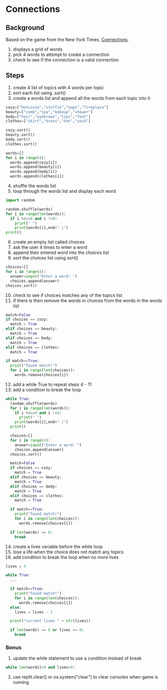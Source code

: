 # Connections

## Background

Based on the game from the New York Times, <a href="https://www.nytimes.com/games/connections" target="_blank">Connections</a>.

1. displays a grid of words
2. pick 4 words to attempt to create a connection
3. check to see if the connection is a valid connection

## Steps

1. create 4 list of topics with 4 words per topic
2. sort each list using .sort()
3. create a words list and append all the words from each topic into it

```python
cozy=["hotcocoa","stuffie","naps","fireplace"]
beauty=["comb","spa","makeup","shower"]
body=["hair","eyebrows","lips","foot"]
clothes=["skirt","dress","hat","sock"]

cozy.sort()
beauty.sort()
body.sort()
clothes.sort()

words=[]
for i in range(4):
  words.append(cozy[i])
  words.append(beauty[i])
  words.append(body[i])
  words.append(clothes[i])
```

4. shuffle the words list
5. loop through the words list and display each word

```python
import random

random.shuffle(words)
for i in range(len(words)):
  if i %4==0 and i !=0:
    print(" ")
    print(words[i],end=" |")
print()
```

6. create an empty list called choices
7. ask the user 4 times to enter a word
8. append their entered word into the choices list
9. sort the choices list using sort()

```python
choices=[]
for i in range(4):
  answer=input("Enter a word: ")
  choices.append(answer)
choices.sort()
```

10. check to see if choices matches any of the topics list
11. if there is then remove the words in choices from the words in the words list

```python
match=False
if choices == cozy:
  match = True
elif choices == beauty:
  match = True
elif choices == body:
  match = True
elif choices == clothes:
  match = True

if match==True:
  print("found match!")
  for i in range(len(choices)):
    words.remove(choices[i])
```

12. add a while True to repeat steps 4 - 11
13. add a condition to break the loop

```python
while True:
  random.shuffle(words)
  for i in range(len(words)):
    if i %4==0 and i !=0:
      print(" ")
    print(words[i],end=" |")
  print()

  choices=[]
  for i in range(4):
    answer=input("Enter a word: ")
    choices.append(answer)
  choices.sort()

  match=False
  if choices == cozy:
    match = True
  elif choices == beauty:
    match = True
  elif choices == body:
    match = True
  elif choices == clothes:
    match = True

  if match==True:
    print("found match!")
    for i in range(len(choices)):
      words.remove(choices[i])

  if len(words) == 0:
    break
```

14. create a lives variable before the while loop
15. lose a life when the choice does not match any topics
16. add condition to break the loop when no more lives

```python
lives = 4

while True:
  ...

  if match==True:
    print("found match!")
    for i in range(len(choices)):
      words.remove(choices[i])
  else:
    lives = lives - 1

  print("current lives " + str(lives))

  if len(words) == 0 or lives == 0:
    break
```

### Bonus

1. update the while statement to use a condition instead of break

```python
while len(words)>0 and lives>0:
```

2. use replit.clear() or os.system("clear") to clear consoles when game is running
